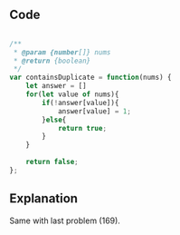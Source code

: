 ## Code

```javascript

/**
 * @param {number[]} nums
 * @return {boolean}
 */
var containsDuplicate = function(nums) {
    let answer = []
    for(let value of nums){
        if(!answer[value]){
            answer[value] = 1;
        }else{
            return true;
        }
    }
    
    return false;
};

```


## Explanation

Same with last problem (169).